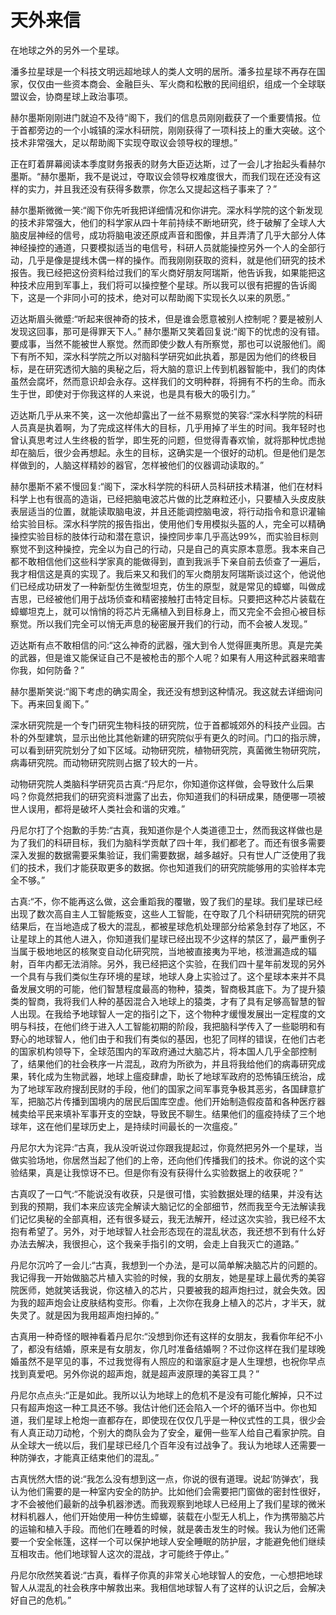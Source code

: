 # 天外来信

在地球之外的另外一个星球。

潘多拉星球是一个科技文明远超地球人的类人文明的居所。潘多拉星球不再存在国家，仅仅由一些资本商会、金融巨头、军火商和松散的民间组织，组成一个全球联盟议会，协商星球上政治事项。

赫尔墨斯刚刚进门就迫不及待“阁下，我们的信息员刚刚截获了一个重要情报。位于首都旁边的一个小城镇的深水科研院，刚刚获得了一项科技上的重大突破。这个技术非常强大，足以帮助阁下实现夺取议会领导权的理想。”

正在盯着屏幕阅读本季度财务报表的财务大臣迈达斯，过了一会儿才抬起头看赫尔墨斯。“赫尔墨斯，我不是说过，夺取议会领导权难度很大，而我们现在还没有这样的实力，并且我还没有获得多数票，你怎么又提起这档子事来了？”

赫尔墨斯微微一笑:“阁下你先听我把详细情况和你讲完。深水科学院的这个新发现的技术非常强大，他们的科学家从四十年前持续不断地研究，终于破解了全球人大脑皮层神经的信号，成功将脑电波还原成声音和图像，并且弄清了几乎大部分人体神经操控的通道，只要模拟适当的电信号，科研人员就能操控另外一个人的全部行动，几乎是像是提线木偶一样的操作。而我刚刚获取的资料，就是他们研究的技术报告。我已经把这份资料给过我们的军火商好朋友阿瑞斯，他告诉我，如果能把这种技术应用到军事上，我们将可以操控整个星球。所以我可以很有把握的告诉阁下，这是一个非同小可的技术，绝对可以帮助阁下实现长久以来的夙愿。”

迈达斯眉头微蹙:“听起来很神奇的技术，但是谁会愿意被别人控制呢？要是被别人发现这回事，那可是得罪天下人。”
赫尔墨斯又笑着回复说:“阁下的忧虑的没有错。要成事，当然不能被世人察觉。然而即使少数人有所察觉，那也可以说服他们。阁下有所不知，深水科学院之所以对脑科学研究如此执着，那是因为他们的终极目标，是在研究透彻大脑的奥秘之后，将大脑的意识上传到机器智能中，我们的肉体虽然会腐坏，然而意识却会永存。这样我们的文明种群，将拥有不朽的生命。而永生于世，即使对于你我这样的人来说，也是具有极大的吸引力。”

迈达斯几乎从来不笑，这一次他却露出了一丝不易察觉的笑容:“深水科学院的科研人员真是执着啊，为了完成这样伟大的目标，几乎用掉了半生的时间。我年轻时也曾认真思考过人生终极的哲学，即生死的问题，但觉得青春欢愉，就将那种忧虑抛却在脑后，很少会再想起。永生的目标，这确实是一个很好的动机。但是他们是怎样做到的，人脑这样精妙的器官，怎样被他们的仪器调动读取的。”

赫尔墨斯不紧不慢回复:“阁下，深水科学院的科研人员科研技术精湛，他们在材料科学上也有很高的造诣，已经把脑电波芯片做的比芝麻粒还小，只要植入头皮皮肤表层适当的位置，就能读取脑电波，并且还能调控脑电波，将行动指令和意识灌输给实验目标。深水科学院的报告指出，使用他们专用模拟头盔的人，完全可以精确操控实验目标的肢体行动和潜在意识，操控同步率几乎高达99%，而实验目标则察觉不到这种操控，完全以为自己的行动，只是自己的真实原本意愿。我本来自己都不敢相信他们这些科学家真的能做得到，直到我派手下亲自前去侦查了一遍后，我才相信这是真的实现了。我后来又和我们的军火商朋友阿瑞斯谈过这个，他说他们已经成功研发了一种新型仿生微型坦克，仿生的原型，就是常见的蟑螂，叫做成吉思，已经被他们用于战场侦查和精密接触打击特定目标。只要把这种芯片装载在蟑螂坦克上，就可以悄悄的将芯片无痛植入到目标身上，而又完全不会担心被目标察觉。所以我们完全可以悄无声息的秘密展开我们的行动，而不会被人发现。”

迈达斯有点不敢相信的问:“这么神奇的武器，强大到令人觉得匪夷所思。真是完美的武器，但是谁又能保证自己不是被枪击的那个人呢？如果有人用这种武器来暗害你我，如何防备？”

赫尔墨斯笑说:“阁下考虑的确实周全，我还没有想到这种情况。我这就去详细询问下。再来回复阁下。”

深水研究院是一个专门研究生物科技的研究院，位于首都城郊外的科技产业园。古朴的外型建筑，显示出他比其他新建的研究院似乎有更久的时间。门口的指示牌，可以看到研究院划分了如下区域。动物研究院，植物研究院，真菌微生物研究院，病毒研究院。而动物研究院则占据了较大的一片。

动物研究院人类脑科学研究员古真:“丹尼尔，你知道你这样做，会导致什么后果吗？你竟然把我们的研究资料泄露了出去，你知道我们的科研成果，随便哪一项被世人误用，都将是破坏人类社会和谐的灾难。”

丹尼尔打了个抱歉的手势:“古真，我知道你是个人类道德卫士，然而我这样做也是为了我们的科研目标，我们为脑科学贡献了四十年，我们都老了。而还有很多需要深入发掘的数据需要采集验证，我们需要数据，越多越好。只有世人广泛使用了我们的技术，我们才能获取更多的数据。你也知道我们的研究院能够用的实验样本完全不够。”

古真:“不，你不能再这么做，这会重蹈我的覆辙，毁了我们的星球。我们星球已经出现了数次高自主人工智能叛变，这些人工智能，在夺取了几个科研研究院的研究结果后，在当地造成了极大的混乱，都被星球危机处理部分给紧急封存了地区，不让星球上的其他人进入，你知道我们星球已经出现不少这样的禁区了，最严重例子当属于极地地区的核聚变自动化研究院，当地被直接夷为平地，核泄漏造成的辐射，百年内都无法消除。另外，我已经把这个实验，在我们四十星年前发现的另外一个具有与我们类似生存环境的星球，地球人身上实验过了。这个星球本来并不具备发展文明的可能，他们智慧程度最高的物种，猿类，智商极其底下。为了提升猿类的智商，我将我们人种的基因混合入地球上的猿类，才有了具有足够高智慧的智人出现。在我给予地球智人一定的指引之下，这个物种才缓慢发展出一定程度的文明与科技，在他们终于进入人工智能初期的阶段，我把脑科学传入了一些聪明和有野心的地球智人，他们由于和我们有类似的基因，也犯了同样的错误，在他们古老的国家机构领导下，全球范围内的军政府通过大脑芯片，将本国人几乎全部控制了，结果他们的社会秩序一片混乱，政府为所欲为，并且将我给他们的病毒研究成果，转化成为生物武器，地球上瘟疫肆虐，助长了地球军政府的恐怖镇压统治，成为了地球军政府搜刮民财的手段，他们的国家之间军事竞争极其恶劣，各国肆意扩军，把脑芯片传播到国境内的居民后国库空虚。他们开始制造假疫苗和各种医疗器械卖给平民来填补军事开支的空缺，导致民不聊生。结果他们的瘟疫持续了三个地球年，这在他们星球历史上，是持续时间最长的一次瘟疫。”

丹尼尔大为诧异:“古真，我从没听说过你跟我提起过，你竟然把另外一个星球，当做实验场地，你居然当起了他们的上帝，还向他们传播我们的技术。你说的这个实验结果，真是让我惊讶不已。但是你有没有获得什么实验数据上的收获呢？”

古真叹了一口气:“不能说没有收获，只是很可惜，实验数据处理的结果，并没有达到我的预期，我们本来应该完全解读大脑记忆的全部细节，然而我至今无法解读我们记忆奥秘的全部真相，还有很多疑云，我无法解开，经过这次实验，我已经不太抱有希望了。另外，对于地球智人社会形态现在的混乱状态，我还想不到有什么好办法去解决，我很担心，这个我亲手指引的文明，会走上自我灭亡的道路。”

丹尼尔沉吟了一会儿:“古真，我想到一个办法，是可以简单解决脑芯片的问题的。我记得我一开始做脑芯片植入实验的时候，我的女朋友，她是星球上最优秀的美容院医师，她就笑话我说，你这植入的芯片，只要被我的超声炮扫过，就会失效。因为我的超声炮会让皮肤结构变形。你看，上次你在我身上植入的芯片，才半天，就失灵了。就是因为我用超声炮扫掉的。”

古真用一种奇怪的眼神看着丹尼尔:“没想到你还有这样的女朋友，我看你年纪不小了，都没有结婚，原来是有女朋友，你几时准备结婚啊？不过你这样在我们星球晚婚虽然不是罕见的事，不过我觉得有人照应的和谐家庭才是人生理想，也祝你早点找到真爱吧。另外你说的超声炮，就是超声波原理的美容工具？”

丹尼尔点点头:“正是如此。我所以认为地球上的危机不是没有可能化解掉，只不过只有超声炮这一种工具还不够。我估计他们还会陷入一个坏的循环当中。你也知道，我们星球上枪炮一直都存在，即使现在仅仅几乎是一种仪式性的工具，很少会有人真正动刀动枪，个别大的商队会为了安全，雇佣一些军人给自己看家护院。自从全球大一统以后，我们星球已经几个百年没有过战争了。我认为地球人还需要一种防弹衣，才能真正结束他们的混乱。”

古真恍然大悟的说:“我怎么没有想到这一点，你说的很有道理。说起‘防弹衣’，我认为他们需要的是一种室内安全的防护。比如他们会需要把门窗做的密封性很好，才不会被他们最新的战争机器渗透。而我观察到地球人已经用上了我们星球的微米材料机器人，他们开始使用一种仿生蟑螂，装载在小型无人机上，作为携带脑芯片的运输和植入手段。而他们在睡着的时候，就是袭击发生的时候。我认为他们还需要一个安全帐篷，这样一个可以保护地球人安全睡眠的防护层，才能避免他们继续互相攻击。他们地球智人这次的混战，才可能终于停止。”

丹尼尔欣然笑着说:“古真，看样子你真的非常关心地球智人的安危，一心想把地球智人从混乱的社会秩序中解救出来。我相信地球智人有了这样的认识之后，会解决好自己的危机。”


